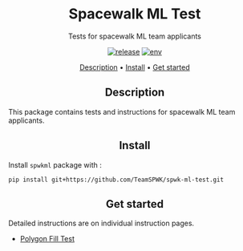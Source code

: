 <h1 align="center">Spacewalk ML Test</h1>
<p align="center">Tests for spacewalk ML team applicants</p>

<p align="center">
  <a href="https://github.com/TeamSPWK/spwk-ml-test/releases"><img src="https://img.shields.io/badge/release-v0.0.0-blue" alt="release" /></a>
  <a href="https://github.com/TeamSPWK/spwk-ml-test/LICENSE"><img src="https://img.shields.io/badge/license-GPL--v3-green" alt="env" /></a>
<p align="center">
  <a href="#description">Description</a> •
  <a href="#install">Install</a> •
  <a href="#get-started">Get started</a>
</p>

<h2 align="center">Description</h2>

This package contains tests and instructions for spacewalk ML team applicants.

<h2 align="center">Install</h2>

Install `spwkml` package with :

```console
pip install git+https://github.com/TeamSPWK/spwk-ml-test.git
```

<h2 align="center">Get started</h2>

Detailed instructions are on individual instruction pages.
- <a href="./documents/polygon_fill_instruction.md">Polygon Fill Test</a>
